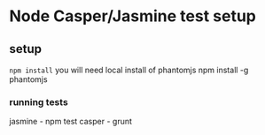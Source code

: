 # Node Casper/Jasmine test setup

## setup
```npm install```
you will need local install of phantomjs
npm install -g phantomjs

### running tests
jasmine - npm test
casper - grunt
